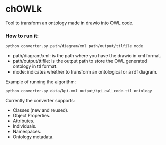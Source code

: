 # chOWLk
Tool to transform an ontology made in drawio into OWL code.

### How to run it:
```bash
python converter.py path/diagram/xml path/output/ttlfile mode
```
* path/diagram/xml: is the path where you have the drawio in xml format.
* path/output/ttlfile: is the output path to store the OWL generated ontology in ttl format.
* mode: indicates whether to transform an ontological or a rdf diagram.

Example of running the algorithm:
```bash
python converter.py data/kpi.xml output/kpi_owl_code.ttl ontology
```
Currently the converter supports:
* Classes (new and reused).
* Object Properties.
* Attributes.
* Individuals.
* Namespaces.
* Ontology metadata.
